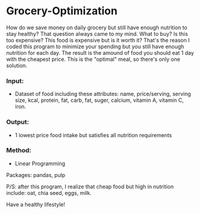 # Grocery-Optimization

How do we save money on daily grocery but still have enough nutrition to stay healthy? That question always came to my mind. What to buy? Is this too expensive? This food is expensive but is it worth it?
That's the reason I coded this program to minimize your spending but you still have enough nutrition for each day. The result is the amound of food you should eat 1 day with the cheapest price. This is the "optimal" meal, so there's only one solution.

### Input: 
- Dataset of food including these attributes: name, price/serving, serving size, kcal, protein, fat, carb, fat, suger, calcium, vitamin A, vitamin C, iron.

### Output: 
- 1 lowest price food intake but satisfies all nutrition requirements

### Method: 
- Linear Programming

Packages: pandas, pulp

P/S: after this program, I realize that cheap food but high in nutrition include: oat, chia seed, eggs, milk. 

Have a healthy lifestyle!
